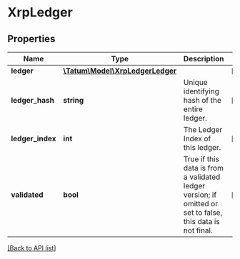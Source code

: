 # XrpLedger

## Properties

Name | Type | Description | Notes
------------ | ------------- | ------------- | -------------
**ledger** | [**\Tatum\Model\XrpLedgerLedger**](XrpLedgerLedger.md) |  | [optional]
**ledger_hash** | **string** | Unique identifying hash of the entire ledger. | [optional]
**ledger_index** | **int** | The Ledger Index of this ledger. | [optional]
**validated** | **bool** | True if this data is from a validated ledger version; if omitted or set to false, this data is not final. | [optional]

[[Back to API list]](../../README.md#api-endpoints)
